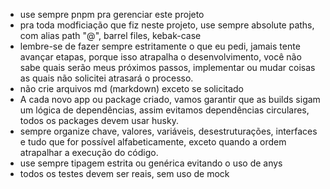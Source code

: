 - use sempre pnpm pra gerenciar este projeto
- pra toda modficiação que fiz neste projeto, use sempre absolute paths, com alias path "@", barrel files, kebak-case
- lembre-se de fazer sempre estritamente o que eu pedi, jamais tente avançar etapas, porque isso atrapalha o desenvolvimento, você não sabe quais serão meus próximos passos, implementar ou mudar coisas as quais não solicitei atrasará o processo.
- não crie arquivos md (markdown) exceto se solicitado
- A cada novo app ou package criado, vamos garantir que as builds sigam um lógica de dependências, assim evitamos dependências circulares, todos os packages devem usar husky.
- sempre organize chave, valores, variáveis, desestruturações, interfaces e tudo que for possível alfabeticamente, exceto quando a ordem atrapalhar a execução do código. 
- use sempre tipagem estrita ou genérica evitando o uso de anys
- todos os testes devem ser reais, sem uso de mock